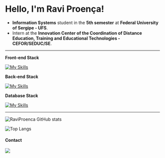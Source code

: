 # Hello, I'm Ravi Proença!

- **Information Systems** student in the **5th semester** at **Federal University of Sergipe - UFS**.
- Intern at the **Innovation Center of the Coordination of Distance Education, Training and Educational Technologies - CEFOR/SEDUC/SE**.
  


---

**Front-end Stack**

[![My Skills](https://skillicons.dev/icons?i=flutter,dart,swing)](https://skillicons.dev)

**Back-end Stack**

[![My Skills](https://skillicons.dev/icons?i=java,spring,python,fastapi)](https://skillicons.dev)

**Database Stack**

[![My Skills](https://skillicons.dev/icons?i=postgresql,mongo,aws,postman)](https://skillicons.dev)

---

![RaviProenca GitHub stats](https://github-readme-stats.vercel.app/api?username=raviproenca&show_icons=true&theme=tokyonight)

![Top Langs](https://github-readme-stats.vercel.app/api/top-langs/?username=raviproenca&langs_count=8&theme=tokyonight)
#### Contact

<a href="https://www.linkedin.com/in/raviproenca"><img src="https://img.shields.io/badge/LinkedIn-0077B5?style=for-the-badge&logo=linkedin&logoColor=white" target="_blank"></a>

